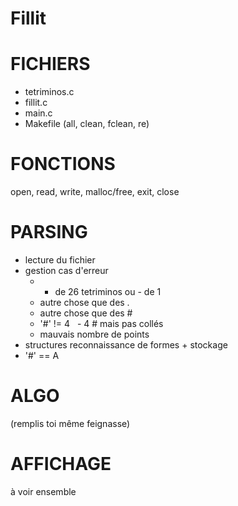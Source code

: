 # Fillit

# FICHIERS 

- tetriminos.c
- fillit.c
- main.c
- Makefile (all, clean, fclean, re)


# FONCTIONS

open, read, write, malloc/free, exit, close


# PARSING 

- lecture du fichier
- gestion cas d'erreur
    - + de 26 tetriminos ou - de 1
    - autre chose que des .
    - autre chose que des #
    - '#' != 4
    - 4 # mais pas collés
    - mauvais nombre de points
- structures reconnaissance de formes + stockage
- '#' == A

# ALGO

(remplis toi même feignasse)

# AFFICHAGE

à voir ensemble
